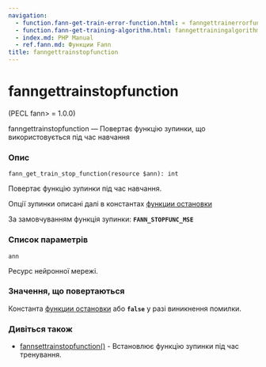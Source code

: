 ```yaml
---
navigation:
  - function.fann-get-train-error-function.html: « fanngettrainerrorfunction
  - function.fann-get-training-algorithm.html: fanngettrainingalgorithm »
  - index.md: PHP Manual
  - ref.fann.md: Функции Fann
title: fanngettrainstopfunction
---
```

# fanngettrainstopfunction

(PECL fann> = 1.0.0)

fanngettrainstopfunction — Повертає функцію зупинки, що використовується під час навчання

### Опис

```methodsynopsis
fann_get_train_stop_function(resource $ann): int
```

Повертає функцію зупинки під час навчання.

Опції зупинки описані далі в константах [функции остановки](fann.constants.html#constants.fann-stopfunc)

За замовчуванням функція зупинки: **`FANN_STOPFUNC_MSE`**

### Список параметрів

`ann`

Ресурс нейронної мережі.

### Значення, що повертаються

Константа [функции остановки](fann.constants.html#constants.fann-stopfunc) або **`false`** у разі виникнення помилки.

### Дивіться також

-   [fannsettrainstopfunction()](function.fann-set-train-stop-function.html) - Встановлює функцію зупинки під час тренування.
